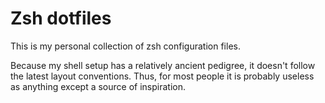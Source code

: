 # Zsh dotfiles

This is my personal collection of zsh configuration files.

Because my shell setup has a relatively ancient pedigree, it doesn't follow the latest layout conventions. Thus, for most people it is probably useless as anything except a source of inspiration.
